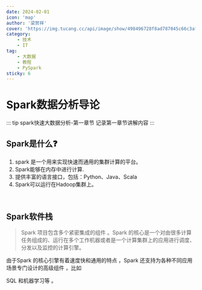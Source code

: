 ```yaml
---
date: 2024-02-01
icon: 'map'
author: '梁贺祥'
cover: 'https://img.tucang.cc/api/image/show/498496728f8ad787045c66c3af161ab1'
category:
    - 技术
    - IT
tag:
    - 大数据
    - 教程
    - PySpark
sticky: 6
---
```




# Spark数据分析导论

::: tip spark快速大数据分析-第一章节
记录第一章节讲解内容
:::



## Spark是什么:question:

1. spark 是一个用来实现快速而通用的集群计算的平台。  
2. Spark能够在内存中进行计算.
3. 提供丰富的语言接口，包括：Python、Java、Scala
4. Spark可以运行在Hadoop集群上。

​	

## Spark软件栈

> Spark 项目包含多个紧密集成的组件  。Spark 的核心是一个对由很多计算任务组成的、运行在多个工作机器或者是一个计算集群上的应用进行调度、 分发以及监控的计算引擎。  

由于Spark 的核心引擎有着速度快和通用的特点  ，Spark 还支持为各种不同应用场景专门设计的高级组件  ，比如

SQL 和机器学习等  。



